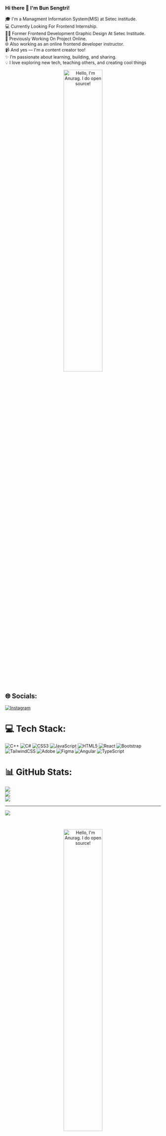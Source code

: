 ### Hi there 👋 I'm Bun Sengtri!
🎓 I'm a Managment Information System(MIS) at Setec institude. <br />
💻 Currently Looking For Frontend Internship. <br />
🧑‍🏫 Former Frontend Development Graphic Design At Setec Institude.<br />
💼 Previously Working On Project Online.<br />
🌐 Also working as an online frontend developer instructor.<br />
📹 And yes — I'm a content creator too!
<br />
✨ I’m passionate about learning, building, and sharing.<br />
💡 I love exploring new tech, teaching others, and creating cool things
<br />
<p align="center"><a href="https://github.com/sengtri457" target="_blank"><img width="50%" alt="Hello, I'm Anurag. I do open source!" src="https://public-files.gumroad.com/uap5nkunnukq66agdf5dx3eqb29d" /></a></p>
<br />

## 🌐 Socials:
[![Instagram](https://img.shields.io/badge/Instagram-%23E4405F.svg?logo=Instagram&logoColor=white)](https://www.instagram.com/extra_s4ngtr1/) 

# 💻 Tech Stack:
![C++](https://img.shields.io/badge/c++-%2300599C.svg?style=for-the-badge&logo=c%2B%2B&logoColor=white) ![C#](https://img.shields.io/badge/c%23-%23239120.svg?style=for-the-badge&logo=csharp&logoColor=white) ![CSS3](https://img.shields.io/badge/css3-%231572B6.svg?style=for-the-badge&logo=css3&logoColor=white) ![JavaScript](https://img.shields.io/badge/javascript-%23323330.svg?style=for-the-badge&logo=javascript&logoColor=%23F7DF1E) ![HTML5](https://img.shields.io/badge/html5-%23E34F26.svg?style=for-the-badge&logo=html5&logoColor=white) ![React](https://img.shields.io/badge/react-%2320232a.svg?style=for-the-badge&logo=react&logoColor=%2361DAFB) ![Bootstrap](https://img.shields.io/badge/bootstrap-%238511FA.svg?style=for-the-badge&logo=bootstrap&logoColor=white) ![TailwindCSS](https://img.shields.io/badge/tailwindcss-%2338B2AC.svg?style=for-the-badge&logo=tailwind-css&logoColor=white) ![Adobe](https://img.shields.io/badge/adobe-%23FF0000.svg?style=for-the-badge&logo=adobe&logoColor=white) ![Figma](https://img.shields.io/badge/figma-%23F24E1E.svg?style=for-the-badge&logo=figma&logoColor=white) ![Angular](https://img.shields.io/badge/angular-%23DD0031.svg?style=for-the-badge&logo=angular&logoColor=white) ![TypeScript](https://img.shields.io/badge/typescript-%23007ACC.svg?style=for-the-badge&logo=typescript&logoColor=white)
# 📊 GitHub Stats:
![](https://github-readme-stats.vercel.app/api?username=sengtri457&theme=tokyonight&hide_border=false&include_all_commits=false&count_private=false)<br/>
![](https://nirzak-streak-stats.vercel.app/?user=sengtri457&theme=tokyonight&hide_border=false)<br/>
![](https://github-readme-stats.vercel.app/api/top-langs/?username=sengtri457&theme=tokyonight&hide_border=false&include_all_commits=false&count_private=false&layout=compact)

---
[![](https://visitcount.itsvg.in/api?id=sengtri457&icon=0&color=0)](https://visitcount.itsvg.in)


<br />
<p align="center"><a href="https://github.com/sengtri457" target="_blank"><img width="50%" alt="Hello, I'm Anurag. I do open source!" src="https://i.pinimg.com/originals/81/17/8b/81178b47a8598f0c81c4799f2cdd4057.gif" /></a></p>


<img alt="Ktri" width="20%" src="https://komarev.com/ghpvc/?username=sengtri457&color=2878EB&style=for-the-badge" />
<br/>
